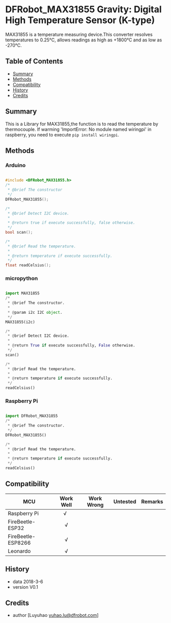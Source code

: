 # DFRobot_MAX31855 Gravity: Digital High Temperature Sensor (K-type)
MAX31855 is a temperature measuring device.This converter resolves temperatures to 0.25℃, allows readings as high as +1800℃ and as low as -270℃.

## Table of Contents

* [Summary](#summary)
* [Methods](#methods)
* [Compatibility](#compatibility)
* [History](#history)
* [Credits](#credits)

<snippet>
<content>

## Summary
This is a Library for MAX31855,the function is to read the temperature by thermocouple.
If warming 'ImportError: No module named wiringpi' in raspberry, you need to execute  `pip install wiringpi`.

## Methods

### Arduino
```C++

#include <DFRobot_MAX31855.h>
/*
 * @brief The constructor
 */
DFRobot_MAX31855();

/*
 * @brief Detect I2C device.
 *
 * @return true if execute successfully, false otherwise.
 */
bool scan();

/*
 * @brief Read the temperature.
 *
 * @return temperature if execute successfully.
 */
float readCelsius();
```
### micropython
```python

import MAX31855
/*
 * @brief The constructor.
 *
 * @param i2c I2C object.
 */
MAX31855(i2c)

/*
 * @brief Detect I2C device.
 *
 * @return True if execute successfully, False otherwise.
 */
scan()

/*
 * @brief Read the temperature.
 *
 * @return temperature if execute successfully.
 */
readCelsius()
```
### Raspberry Pi
```python

import DFRobot_MAX31855
/*
 * @brief The constructor.
 */
DFRobot_MAX31855()

/*
 * @brief Read the temperature.
 *
 * @return temperature if execute successfully.
 */
readCelsius()
```
## Compatibility

MCU                | Work Well | Work Wrong | Untested  | Remarks
------------------ | :----------: | :----------: | :---------: | -----
Raspberry Pi |      √       |             |            | 
FireBeetle-ESP32 |      √       |             |            | 
FireBeetle-ESP8266 |     √        |             |            | 
Leonardo |     √        |             |            | 

## History

- data 2018-3-6
- version V0.1

## Credits

- author [Luyuhao  <yuhao.lu@dfrobot.com>]


